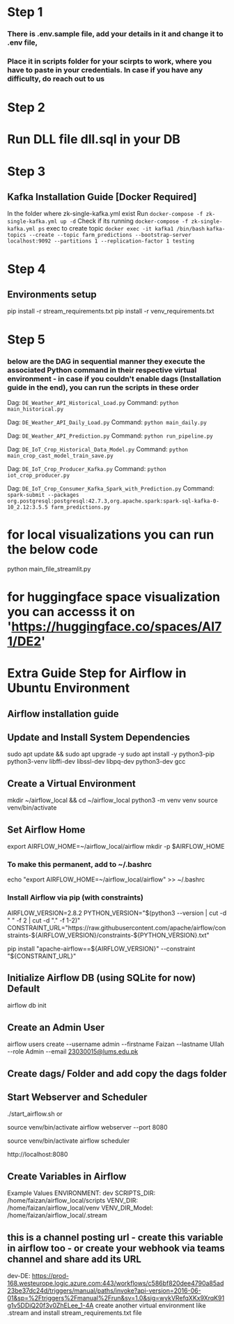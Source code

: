 # Step 1
### There is .env.sample file, add your details in it and change it to .env file,
### Place it in scripts folder for your scirpts to work, where you have to paste in your credentials. In case if you have any difficulty, do reach out to us

# Step 2
# Run DLL file dll.sql in your DB

# Step 3
## Kafka Installation Guide [Docker Required]
In the folder where zk-single-kafka.yml exist
Run 
`docker-compose -f zk-single-kafka.yml up -d`
Check if its running
`docker-compose -f zk-single-kafka.yml ps`
exec to create topic
`docker exec -it kafka1 /bin/bash`
`kafka-topics --create --topic farm_predictions --bootstrap-server localhost:9092 --partitions 1 --replication-factor 1 testing`

# Step 4
## Environments setup
pip install -r stream_requirements.txt
pip install -r venv_requirements.txt

# Step 5
### below are the DAG in sequential manner they execute the associated Python command in their respective virtual environment - in case if you couldn't enable dags (Installation guide in the end), you can run the scripts in these order

Dag: `DE_Weather_API_Historical_Load.py`
Command: `python main_historical.py`

Dag: `DE_Weather_API_Daily_Load.py`
Command: `python main_daily.py`

Dag: `DE_Weather_API_Prediction.py`
Command: `python run_pipeline.py`

Dag: `DE_IoT_Crop_Historical_Data_Model.py`
Command: `python main_crop_cast_model_train_save.py`

Dag: `DE_IoT_Crop_Producer_Kafka.py`
Command: `python iot_crop_producer.py`

Dag: `DE_IoT_Crop_Consumer_Kafka_Spark_with_Prediction.py`
Command: `spark-submit --packages org.postgresql:postgresql:42.7.3,org.apache.spark:spark-sql-kafka-0-10_2.12:3.5.5 farm_predictions.py`

# for local visualizations you can run the below code
python main_file_streamlit.py
# for huggingface space visualization you can accesss it on 'https://huggingface.co/spaces/AI71/DE2'

# Extra Guide Step for Airflow in Ubuntu Environment

## Airflow installation guide

## Update and Install System Dependencies
sudo apt update && sudo apt upgrade -y
sudo apt install -y python3-pip python3-venv libffi-dev libssl-dev libpq-dev python3-dev gcc

## Create a Virtual Environment
mkdir ~/airflow_local && cd ~/airflow_local
python3 -m venv venv
source venv/bin/activate

## Set Airflow Home
export AIRFLOW_HOME=~/airflow_local/airflow
mkdir -p $AIRFLOW_HOME

### To make this permanent, add to ~/.bashrc
echo "export AIRFLOW_HOME=~/airflow_local/airflow" >> ~/.bashrc

### Install Airflow via pip (with constraints)
AIRFLOW_VERSION=2.8.2
PYTHON_VERSION="$(python3 --version | cut -d " " -f 2 | cut -d "." -f 1-2)"
CONSTRAINT_URL="https://raw.githubusercontent.com/apache/airflow/constraints-${AIRFLOW_VERSION}/constraints-${PYTHON_VERSION}.txt"

pip install "apache-airflow==${AIRFLOW_VERSION}" --constraint "${CONSTRAINT_URL}"

## Initialize Airflow DB (using SQLite for now) Default
airflow db init

## Create an Admin User
airflow users create --username admin --firstname Faizan --lastname Ullah --role Admin --email 23030015@lums.edu.pk

## Create dags/ Folder and add copy the dags folder

## Start Webserver and Scheduler
./start_airflow.sh
or

source venv/bin/activate
airflow webserver --port 8080

source venv/bin/activate
airflow scheduler

http://localhost:8080

## Create Variables in Airflow
Example Values
ENVIRONMENT: dev
SCRIPTS_DIR: /home/faizan/airflow_local/scripts
VENV_DIR: /home/faizan/airflow_local/venv
VENV_DIR_Model:	/home/faizan/airflow_local/.stream

## this is a channel posting url - create this variable in airflow too - or create your webhook via teams channel and share add its URL
dev-DE: https://prod-168.westeurope.logic.azure.com:443/workflows/c586bf820dee4790a85ad23be37dc24d/triggers/manual/paths/invoke?api-version=2016-06-01&sp=%2Ftriggers%2Fmanual%2Frun&sv=1.0&sig=wykVRefqXKx9XrqK91g1v5DDiQ20f3v0ZhELee_1-4A
create another virtual environment like .stream and install stream_requirements.txt file
